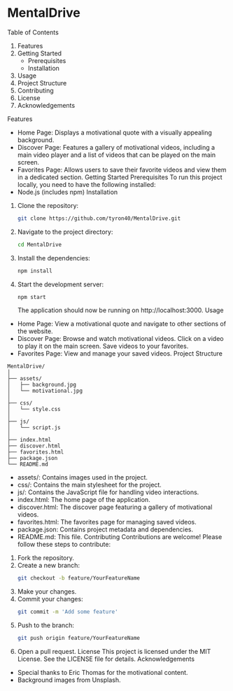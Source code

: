 # MentalDrive

Table of Contents
1. Features
2. Getting Started
   - Prerequisites
   - Installation
3. Usage
4. Project Structure
5. Contributing
6. License
7. Acknowledgements

Features
- Home Page: Displays a motivational quote with a visually appealing background.
- Discover Page: Features a gallery of motivational videos, including a main video player and a list of videos that can be played on the main screen.
- Favorites Page: Allows users to save their favorite videos and view them in a dedicated section.
Getting Started
Prerequisites
To run this project locally, you need to have the following installed:
- Node.js (includes npm)
Installation
1. Clone the repository:
   ```sh
   git clone https://github.com/tyron40/MentalDrive.git
   ```
2. Navigate to the project directory:
   ```sh
   cd MentalDrive
   ```
3. Install the dependencies:
   ```sh
   npm install
   ```
4. Start the development server:
   ```sh
   npm start
   ```
   The application should now be running on http://localhost:3000.
Usage
- Home Page: View a motivational quote and navigate to other sections of the website.
- Discover Page: Browse and watch motivational videos. Click on a video to play it on the main screen. Save videos to your favorites.
- Favorites Page: View and manage your saved videos.
Project Structure
```
MentalDrive/
│
├── assets/
│   ├── background.jpg
│   └── motivational.jpg
│
├── css/
│   └── style.css
│
├── js/
│   └── script.js
│
├── index.html
├── discover.html
├── favorites.html
├── package.json
└── README.md
```
- assets/: Contains images used in the project.
- css/: Contains the main stylesheet for the project.
- js/: Contains the JavaScript file for handling video interactions.
- index.html: The home page of the application.
- discover.html: The discover page featuring a gallery of motivational videos.
- favorites.html: The favorites page for managing saved videos.
- package.json: Contains project metadata and dependencies.
- README.md: This file.
Contributing
Contributions are welcome! Please follow these steps to contribute:
1. Fork the repository.
2. Create a new branch:
   ```sh
   git checkout -b feature/YourFeatureName
   ```
3. Make your changes.
4. Commit your changes:
   ```sh
   git commit -m 'Add some feature'
   ```
5. Push to the branch:
   ```sh
   git push origin feature/YourFeatureName
   ```
6. Open a pull request.
License
This project is licensed under the MIT License. See the LICENSE file for details.
Acknowledgements
- Special thanks to Eric Thomas for the motivational content.
- Background images from Unsplash.
